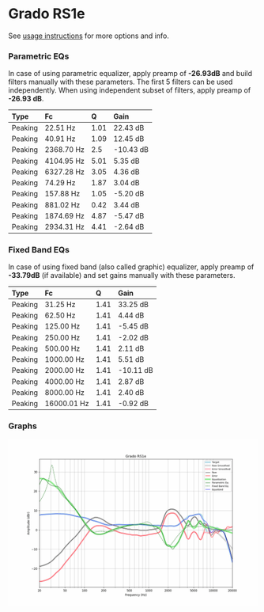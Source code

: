 # Grado RS1e
See [usage instructions](https://github.com/jaakkopasanen/AutoEq#usage) for more options and info.

### Parametric EQs
In case of using parametric equalizer, apply preamp of **-26.93dB** and build filters manually
with these parameters. The first 5 filters can be used independently.
When using independent subset of filters, apply preamp of **-26.93 dB**.

| Type    | Fc         |    Q | Gain      |
|:--------|:-----------|:-----|:----------|
| Peaking | 22.51 Hz   | 1.01 | 22.43 dB  |
| Peaking | 40.91 Hz   | 1.09 | 12.45 dB  |
| Peaking | 2368.70 Hz | 2.5  | -10.43 dB |
| Peaking | 4104.95 Hz | 5.01 | 5.35 dB   |
| Peaking | 6327.28 Hz | 3.05 | 4.36 dB   |
| Peaking | 74.29 Hz   | 1.87 | 3.04 dB   |
| Peaking | 157.88 Hz  | 1.05 | -5.20 dB  |
| Peaking | 881.02 Hz  | 0.42 | 3.44 dB   |
| Peaking | 1874.69 Hz | 4.87 | -5.47 dB  |
| Peaking | 2934.31 Hz | 4.41 | -2.64 dB  |

### Fixed Band EQs
In case of using fixed band (also called graphic) equalizer, apply preamp of **-33.79dB**
(if available) and set gains manually with these parameters.

| Type    | Fc          |    Q | Gain      |
|:--------|:------------|:-----|:----------|
| Peaking | 31.25 Hz    | 1.41 | 33.25 dB  |
| Peaking | 62.50 Hz    | 1.41 | 4.44 dB   |
| Peaking | 125.00 Hz   | 1.41 | -5.45 dB  |
| Peaking | 250.00 Hz   | 1.41 | -2.02 dB  |
| Peaking | 500.00 Hz   | 1.41 | 2.11 dB   |
| Peaking | 1000.00 Hz  | 1.41 | 5.51 dB   |
| Peaking | 2000.00 Hz  | 1.41 | -10.11 dB |
| Peaking | 4000.00 Hz  | 1.41 | 2.87 dB   |
| Peaking | 8000.00 Hz  | 1.41 | 2.40 dB   |
| Peaking | 16000.01 Hz | 1.41 | -0.92 dB  |

### Graphs
![](./Grado%20RS1e.png)